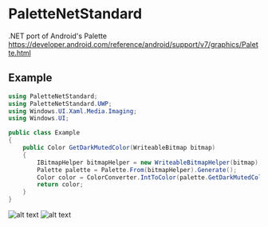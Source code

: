 # PaletteNetStandard
.NET port of Android's Palette https://developer.android.com/reference/android/support/v7/graphics/Palette.html

## Example
```c#
using PaletteNetStandard;
using PaletteNetStandard.UWP;
using Windows.UI.Xaml.Media.Imaging;
using Windows.UI;

public class Example
{
    public Color GetDarkMutedColor(WriteableBitmap bitmap)
    {
        IBitmapHelper bitmapHelper = new WriteableBitmapHelper(bitmap);
        Palette palette = Palette.From(bitmapHelper).Generate();
        Color color = ColorConverter.IntToColor(palette.GetDarkMutedColor());
        return color;
    }
}
```

![alt text](https://github.com/tmk907/PaletteNetStandard/blob/master/images/example1.jpg "Example 1")
![alt text](https://github.com/tmk907/PaletteNetStandard/blob/master/images/example2.jpg "Example 2")
